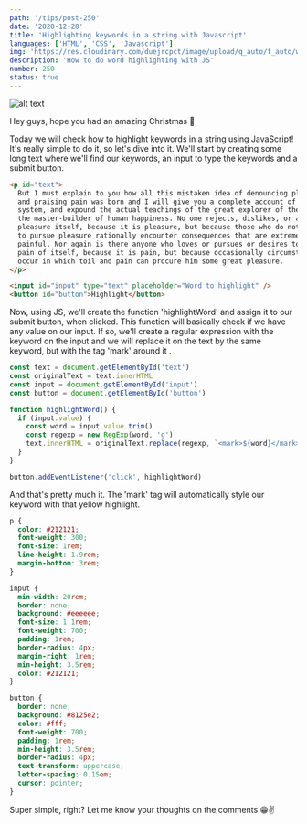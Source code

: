 ```yaml
---
path: '/tips/post-250'
date: '2020-12-28'
title: 'Highlighting keywords in a string with Javascript'
languages: ['HTML', 'CSS', 'Javascript']
img: 'https://res.cloudinary.com/duejrcpct/image/upload/q_auto/f_auto/w_1000/v1609171664/tips/250-1_zswt9l.png'
description: 'How to do word highlighting with JS'
number: 250
status: true
---
```


![alt text](https://res.cloudinary.com/duejrcpct/image/upload/q_auto/v1609171721/tips/250-2_dag3vc.gif 'JS highlight word')

Hey guys, hope you had an amazing Christmas 🤗

Today we will check how to highlight keywords in a string using JavaScript! It's really simple to do it, so let's dive into it. We'll start by creating some long text where we'll find our keywords, an input to type the keywords and a submit button.

```html
<p id="text">
  But I must explain to you how all this mistaken idea of denouncing pleasure
  and praising pain was born and I will give you a complete account of the
  system, and expound the actual teachings of the great explorer of the truth,
  the master-builder of human happiness. No one rejects, dislikes, or avoids
  pleasure itself, because it is pleasure, but because those who do not know how
  to pursue pleasure rationally encounter consequences that are extremely
  painful. Nor again is there anyone who loves or pursues or desires to obtain
  pain of itself, because it is pain, but because occasionally circumstances
  occur in which toil and pain can procure him some great pleasure.
</p>

<input id="input" type="text" placeholder="Word to highlight" />
<button id="button">Highlight</button>
```

Now, using JS, we'll create the function 'highlightWord' and assign it to our submit button, when clicked. This function will basically check if we have any value on our input. If so, we'll create a regular expression with the keyword on the input and we will replace it on the text by the same keyword, but with the tag 'mark' around it .

```javascript
const text = document.getElementById('text')
const originalText = text.innerHTML
const input = document.getElementById('input')
const button = document.getElementById('button')

function highlightWord() {
  if (input.value) {
    const word = input.value.trim()
    const regexp = new RegExp(word, 'g')
    text.innerHTML = originalText.replace(regexp, `<mark>${word}</mark>`)
  }
}

button.addEventListener('click', highlightWord)
```

And that's pretty much it. The 'mark' tag will automatically style our keyword with that yellow highlight.

```css
p {
  color: #212121;
  font-weight: 300;
  font-size: 1rem;
  line-height: 1.9rem;
  margin-bottom: 3rem;
}

input {
  min-width: 20rem;
  border: none;
  background: #eeeeee;
  font-size: 1.1rem;
  font-weight: 700;
  padding: 1rem;
  border-radius: 4px;
  margin-right: 1rem;
  min-height: 3.5rem;
  color: #212121;
}

button {
  border: none;
  background: #8125e2;
  color: #fff;
  font-weight: 700;
  padding: 1rem;
  min-height: 3.5rem;
  border-radius: 4px;
  text-transform: uppercase;
  letter-spacing: 0.15em;
  cursor: pointer;
}
```

Super simple, right? Let me know your thoughts on the comments 😁✌️
